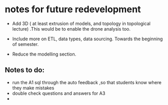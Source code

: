 # notes for future redevelopment

- Add 3D ( at least extrusion of models, and topology in topological lecture) .This would be to enable the drone analysis too.

- Include more on ETL, data types, data sourcing. Towards the beginning of semester.
- Reduce the modelling section.



## Notes to do:

- run the A1 sql through the auto feedback ,so that students know where they make mistakes
- double check questions and answers for A3
- 
